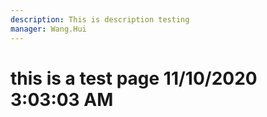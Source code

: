 ```yaml
---
description: This is description testing
manager: Wang.Hui
---
```

# this is a test page 11/10/2020 3:03:03 AM